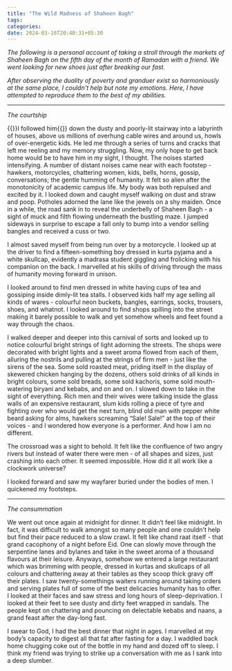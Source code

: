 ```yaml
---
title: "The Wild Madness of Shaheen Bagh"
tags:
categories: 
date: 2024-03-16T20:40:31+05:30
---
```


_The following is a personal account of taking a stroll through the markets of Shaheen Bagh on the fifth day of the month of Ramadan with a friend. We went looking for new shoes just after breaking our fast._ 

_After observing the duality of poverty and granduer exist so harmoniously at the same place, I couldn't help but note my emotions. Here, I have attempted to reproduce them to the best of my abilities._

---

_The courtship_

{{<dropcap>}}I followed him{{</dropcap>}}  down the dusty and poorly-lit stairway into a labyrinth of houses, above us millions of overhung cable wires and around us, howls of over-energetic kids. He led me through a series of turns and cracks that left me reeling and my memory struggling. Now, my only hope to get back home would be to have him in my sight, I thought. The noises started intensifying. A number of distant noises came near with each footstep - hawkers, motorcycles, chattering women, kids, bells, horns, gossip, conversations; the gentle humming of humanity. It felt so alien after the monotonicity of academic campus life. My body was both repulsed and excited by it. I looked down and caught myself walking on dust and straw and poop. Potholes adorned the lane like the jewels on a shy maiden. Once in a while, the road sank in to reveal the underbelly of Shaheen Bagh - a sight of muck and filth flowing underneath the bustling maze. I jumped sideways in surprise to escape a fall only to bump into a vendor selling bangles and received a cuss or two.

I almost saved myself from being run over by a motorcycle. I looked up at the driver to find a fifteen-something boy dressed in kurta pyjama and a white skullcap, evidently a madrasa student giggling and frolicking with his companion on the back. I marvelled at his skills of driving through the mass of humanity moving forward in unison. 

I looked around to find men dressed in white having cups of tea and gossiping inside dimly-lit tea stalls. I observed kids half my age selling all kinds of wares - colourful neon buckets, bangles, earrings, socks, trousers, shoes, and whatnot. I looked around to find shops spilling into the street making it barely possible to walk and yet somehow wheels and feet found a way through the chaos.

I walked deeper and deeper into this carnival of sorts and looked up to notice colourful bright strings of light adorning the streets. The shops were decorated with bright lights and a sweet aroma flowed from each of them, alluring the nostrils and pulling at the strings of firm men - just like the sirens of the sea. Some sold roasted meat, priding itself in the display of skewered chicken hanging by the dozens, others sold drinks of all kinds in bright colours, some sold breads, some sold kachoris, some sold mouth-watering biryani and kebabs, and on and on. I slowed down to take in the sight of everything. Rich men and their wives were talking inside the glass walls of an expensive restaurant, slum kids rolling a piece of tyre and fighting over who would get the next turn, blind old man with pepper white beard asking for alms, hawkers screaming “Sale! Sale!” at the top of their voices - and I wondered how everyone is a performer. And how I am no different.

The crossroad was a sight to behold. It felt like the confluence of two angry rivers but instead of water there were men - of all shapes and sizes, just crashing into each other. It seemed impossible. How did it all work like a clockwork universe? 

I looked forward and saw my wayfarer buried under the bodies of men. I quickened my footsteps.

---

_The consummation_

We went out once again at midnight for dinner. It didn’t feel like midnight. In fact, it was difficult to walk amongst so many people and one couldn’t help but find their pace reduced to a slow crawl. It felt like chand raat itself - that grand cacophony of a night before Eid. One can slowly move through the serpentine lanes and bylanes and take in the sweet aroma of a thousand flavours at their leisure. Anyways, somehow we entered a large restaurant which was brimming with people, dressed in kurtas and skullcaps of all colours and chattering away at their tables as they scoop thick gravy off their plates. I saw twenty-somethings waiters running around taking orders and serving plates full of some of the best delicacies humanity has to offer. I looked at their faces and saw stress and long hours of sleep-deprivation. I looked at their feet to see dusty and dirty feet wrapped in sandals. The people kept on chattering and pouncing on delectable kebabs and naans, a grand feast after the day-long fast.

I swear to God, I had the best dinner that night in ages. I marvelled at my body’s capacity to digest all that fat after fasting for a day. I waddled back home chugging coke out of the bottle in my hand and dozed off to sleep. I think my friend was trying to strike up a conversation with me as I sank into a deep slumber.

